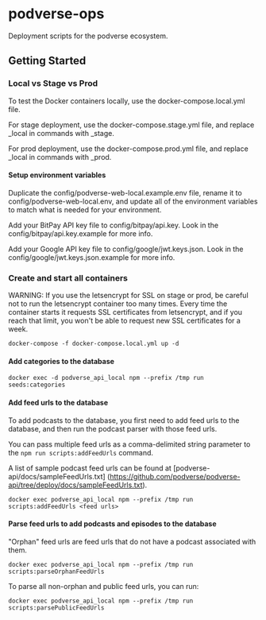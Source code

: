 # podverse-ops

Deployment scripts for the podverse ecosystem.

## Getting Started

### Local vs Stage vs Prod

To test the Docker containers locally, use the docker-compose.local.yml file.

For stage deployment, use the docker-compose.stage.yml file, and replace _local
in commands with _stage.

For prod deployment, use the docker-compose.prod.yml file, and replace _local
in commands with _prod.

#### Setup environment variables

Duplicate the config/podverse-web-local.example.env file, rename it to config/podverse-web-local.env, and update all of the environment variables to match what is needed for your environment.

Add your BitPay API key file to config/bitpay/api.key. Look in the config/bitpay/api.key.example for more info.

Add your Google API key file to config/google/jwt.keys.json. Look in the config/google/jwt.keys.json.example for more info.

### Create and start all containers

WARNING: If you use the letsencrypt for SSL on stage or prod, be careful
not to run the letsencrypt container too many times. Every time the container
starts it requests SSL certificates from letsencrypt, and if you reach that limit,
you won't be able to request new SSL certificates for a week.

```
docker-compose -f docker-compose.local.yml up -d
```



#### Add categories to the database

```
docker exec -d podverse_api_local npm --prefix /tmp run seeds:categories
```

#### Add feed urls to the database

To add podcasts to the database, you first need to add feed urls to the
database, and then run the podcast parser with those feed urls.

You can pass multiple feed urls as a comma-delimited string parameter to the
`npm run scripts:addFeedUrls` command.

A list of sample podcast feed urls can be found at
[podverse-api/docs/sampleFeedUrls.txt]
(https://github.com/podverse/podverse-api/tree/deploy/docs/sampleFeedUrls.txt).

```
docker exec podverse_api_local npm --prefix /tmp run scripts:addFeedUrls <feed urls>
```

#### Parse feed urls to add podcasts and episodes to the database

"Orphan" feed urls are feed urls that do not have a podcast associated with them.

```
docker exec podverse_api_local npm --prefix /tmp run scripts:parseOrphanFeedUrls
```

To parse all non-orphan and public feed urls, you can run:

```
docker exec podverse_api_local npm --prefix /tmp run scripts:parsePublicFeedUrls
```
